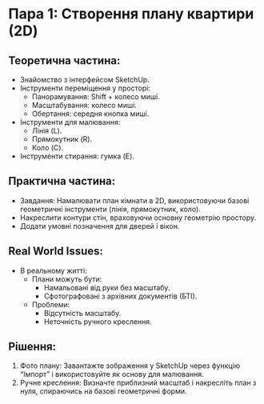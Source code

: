 # Пара 1: Створення плану квартири (2D)

## Теоретична частина:
- Знайомство з інтерфейсом SketchUp.
- Інструменти переміщення у просторі:
  - Панорамування: Shift + колесо миші.
  - Масштабування: колесо миші.
  - Обертання: середня кнопка миші.
- Інструменти для малювання:
  - Лінія (L).
  - Прямокутник (R).
  - Коло (C).
- Інструменти стирання: гумка (E).

## Практична частина:
- Завдання: Намалювати план кімнати в 2D, використовуючи базові геометричні інструменти (лінія, прямокутник, коло).
- Накреслити контури стін, враховуючи основну геометрію простору.
- Додати умовні позначення для дверей і вікон.

## Real World Issues:
- В реальному житті:
  - Плани можуть бути:
    - Намальовані від руки без масштабу.
    - Сфотографовані з архівних документів (БТІ).
  - Проблеми:
    - Відсутність масштабу.
    - Неточність ручного креслення.

## Рішення:
1. Фото плану: Завантажте зображення у SketchUp через функцію “Імпорт” і використовуйте як основу для малювання.
2. Ручне креслення: Визначте приблизний масштаб і накресліть план з нуля, спираючись на базові геометричні форми.
